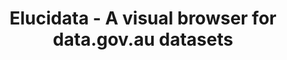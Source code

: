 ---
title: Elucidata - A visual browser for data.gov.au datasets
category: projects
excerpt: Elucidata was team [Make Hack Void](http://makehackvoid.org)'s entry to [GovHack](http://govhack.org) 2013, a competition to create the best new mashups, data visualisations, and apps with government data. Elucidata presents the data on [data.gov.au](http://data.gov.au) in a visual format, facilitating easier discovery of relevant datasets.
thumbnail: elucidata.png
permalink: //github.com/makehackvoid/elucidata
---